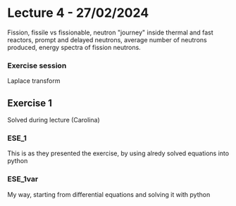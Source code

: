 # Lecture 4 - 27/02/2024
Fission, fissile vs fissionable, neutron "journey" inside thermal and fast reactors, prompt and delayed neutrons, average number of neutrons produced, energy spectra of fission neutrons.
### Exercise session
Laplace transform

## Exercise 1
Solved during lecture (Carolina) 
### ESE_1
This is as they presented the exercise, by using alredy solved equations into python
### ESE_1var
My way, starting from differential equations and solving it with python